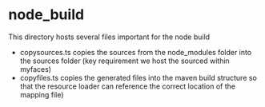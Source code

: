 # node_build 

This directory hosts several
files important for the node build
* copysources.ts copies the sources from the node_modules folder into the sources folder
(key requirement we host the sourced within myfaces)
* copyfiles.ts copies the generated files into the maven build structure
so that the resource loader can reference the correct location of the mapping file)
